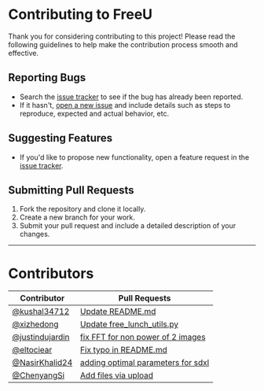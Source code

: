 # Contributing to FreeU

Thank you for considering contributing to this project! Please read the following guidelines to help make the contribution process smooth and effective.

## Reporting Bugs

- Search the [issue tracker](https://github.com/FreeU/issues) to see if the bug has already been reported.
- If it hasn't, [open a new issue](https://github.com/your-repo/issues/new) and include details such as steps to reproduce, expected and actual behavior, etc.

## Suggesting Features

- If you'd like to propose new functionality, open a feature request in the [issue tracker](https://github.com/your-repo/issues).

## Submitting Pull Requests

1. Fork the repository and clone it locally.
2. Create a new branch for your work.
3. Submit your pull request and include a detailed description of your changes.

---


# Contributors

| Contributor | Pull Requests |
|-------------|----------------|
| [@kushal34712](https://github.com/kushal34712) | [Update README.md](https://github.com/ChenyangSi/FreeU/pull/36) |
| [@xizhedong](https://github.com/xizhedong) | [Update free_lunch_utils.py](https://github.com/ChenyangSi/FreeU/pull/33) |
| [@justindujardin](https://github.com/justindujardin) | [fix FFT for non power of 2 images](https://github.com/ChenyangSi/FreeU/pull/11) |
| [@eltociear](https://github.com/eltociear) | [Fix typo in README.md](https://github.com/ChenyangSi/FreeU/pull/10) |
| [@NasirKhalid24](https://github.com/NasirKhalid24) | [adding optimal parameters for sdxl](https://github.com/ChenyangSi/FreeU/pull/8) |
| [@ChenyangSi](https://github.com/ChenyangSi) | [Add files via upload](https://github.com/ChenyangSi/FreeU/pull/1) |

